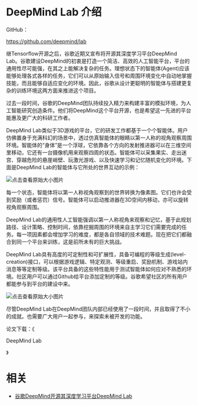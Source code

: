
# DeepMind Lab 介绍


GitHub：

https://github.com/deepmind/lab


继Tensorflow开源之后，谷歌近期又宣布将开源其深度学习平台DeepMind Lab。谷歌建设DeepMind的初衷是打造一个简洁、高效的人工智能平台，平台的通用性尽可能强，在其之上能解决复杂的任务。理想状态下的智能体(Agent)应该能够处理各式各样的任务，它们可以从原始输入信号和周围环境变化中自动地掌握技能，而且能够自适应变化的环境。因此，谷歌从设计更聪明的智能体与搭建更复杂的训练环境这两方面来推进这个项目。

过去一段时间，谷歌的DeepMind团队持续投入精力来构建丰富的模拟环境，为人工智能研究创造条件。他们将DeepMind这个平台开源，也是希望这一先进的平台能惠及更广大的科研工作者。

DeepMind Lab类似于3D游戏的平台，它的研发工作都基于一个个智能体。用户仿佛置身于充满科幻的场景中，透过仿真智能体的眼睛以第一人称的视角观察周围环境。智能体的“身体”是一个浮球，它依靠各个方向的发射推进器可以在三维空间里移动，它还有一台摄像机用来观察四周的状态。智能体可以采集果实、走出迷宫、穿越危险的悬崖峭壁、玩激光游戏、以及快速学习和记忆随机变化的环境。下面是DeepMind Lab的智能体与它所处的世界互动的示例：


![点击查看原始大小图片](http://dl2.iteye.com/upload/attachment/0121/8621/0fae35b5-0dff-3c1f-aac0-b4a360079b14.png)

每一个状态，智能体将以第一人称视角观察到的世界转换为像素图。它们也许会受到奖励（或者惩罚）信号。智能体可以启动推进器在3D空间内移动，亦可以旋转视角观察周围。

DeepMind Lab的通用性人工智能强调以第一人称视角来观察和记忆，基于此规划路径、设计策略、控制时间，依靠挖掘周围的环境来自主学习它们需要完成的任务。每一项因素都会增加学习的难度，都是各自领域的技术难题。现在把它们都融合到同一个平台来训练，这是前所未有的巨大挑战。

DeepMind Lab具有高度的可定制性和可扩展性，具备可编程的等级生成(level-creation)接口，可以根据游戏逻辑、特定观测、等级重启、奖励机制、游戏站内消息等等定制等级。该平台具备的这些特性能用于测试智能体如何应对不熟悉的环境。社区用户可以通过Github给平台添加定制的等级。谷歌希望社区的所有用户都能参与到平台的建设中来。


![点击查看原始大小图片](http://dl2.iteye.com/upload/attachment/0121/8623/290b287a-784f-3990-9437-5a280458b63f.png)

尽管DeepMind Lab在DeepMind团队内部已经使用了一段时间，并且取得了不小的成就。也需要广大用户一起参与，来探索未被开发的功能。

论文下载：《

DeepMind Lab

》




# 相关

- [谷歌DeepMind开源其深度学习平台DeepMind Lab](https://www.iteye.com/news/31974)
